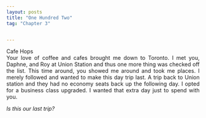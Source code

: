 ```yaml
---
layout: posts
title: "One Hundred Two"
tag: "Chapter 3"


---
```

<style>
body {
text-align: justify}
</style>

Cafe Hops
<br>
Your love of coffee and cafes brought me down to Toronto. I met you, Daphne, and Roy at Union Station and thus one more thing was checked off the list. This time around, you showed me around and took me places. I merely followed and wanted to make this day trip last. A trip back to Union station and they had no economy seats back up the following day. I opted for a business class upgraded. I wanted that extra day just to spend with you. 
<br>


*Is this our last trip?*